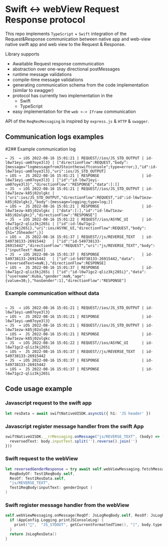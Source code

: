 
# Swift <-> webView Request Response protocol
  
This repo implements `TypeScript` + `Swift` integration of the Request&Response communication between native app and web-view
native swift app and web view to the Request & Response.

Library supports
- Awaitable Request response communication
- abstraction over one-way directional postMessages
- runtime message validations
- compile-time message validations
- generating communication schema from the code implementation (similar to swagger)
- protocol has currently two implementation in the
  - Swift
  - TypeScript
- easy implementation for the `web <-> Iframe` communication

API of the `ReqResMessaging` is inspired by `express.js` & `HTTP` & `swagger`.

## Communication logs examples

#2## Example communication log

```
← JS  → iOS 2022-08-16 15:01:21 | REQUEST//ios/JS_STD_OUTPUT | id-l6w71eyi-um07oye3l3} | ["directionFlow":REQUEST,"body":{message="logmessagefromJStointheswiftconsole";type=error;},"id":id-l6w71eyi-um07oye3l3},"uri":ios/JS_STD_OUTPUT]
→ iOS →  JS 2022-08-16 15:01:21 | RESPONSE                   | id-l6w71eyi-um07oye3l3} | ["id":"id-l6w71eyi-um07oye3l3}","directionFlow":"RESPONSE","data":[:]]
← JS  → iOS 2022-08-16 15:01:21 | REQUEST//ios/JS_STD_OUTPUT | id-l6w71ezw-k85j02olgkc | ["uri":ios/JS_STD_OUTPUT,"directionFlow":REQUEST,"id":id-l6w71ezw-k85j02olgkc},"body":{message=logging;type=log;}]
→ iOS →  JS 2022-08-16 15:01:21 | RESPONSE                   | id-l6w71ezw-k85j02olgkc | ["data":[:],"id":"id-l6w71ezw-k85j02olgkc}","directionFlow":"RESPONSE"]
← JS  → iOS 2022-08-16 15:01:22 | REQUEST//ios/ASYNC_UI      | id-l6w71gc2-qliz3kj265i | ["id":id-l6w71gc2-qliz3kj265i},"uri":ios/ASYNC_UI,"directionFlow":REQUEST,"body":{h1="JSheader";}]
→ iOS →  JS 2022-08-16 15:01:37 | REQUEST//js/REVERSE_TEXT   | id-549738133-26915442   | ["id":"id-549738133-26915442","directionFlow":"REQUEST","uri":"js/REVERSE_TEXT","body":["inputText":Nam]]
← JS  → iOS 2022-08-16 15:01:37 | RESPONSE                   | id-549738133-26915442   | ["id":id-549738133-26915442,"data":{reversedText=maN;},"directionFlow":RESPONSE]
→ iOS →  JS 2022-08-16 15:01:37 | RESPONSE                   | id-l6w71gc2-qliz3kj265i | ["id":"id-l6w71gc2-qliz3kj265i}","data":["username":Kuba,"gender":maN,"age":{value=30;},"hasGender":1],"directionFlow":"RESPONSE"]

```

### Example communication without data

```

← JS  → iOS 2022-08-16 15:01:21 | REQUEST//ios/JS_STD_OUTPUT | id-l6w71eyi-um07oye3l3}
→ iOS →  JS 2022-08-16 15:01:21 | RESPONSE                   | id-l6w71eyi-um07oye3l3}
← JS  → iOS 2022-08-16 15:01:21 | REQUEST//ios/JS_STD_OUTPUT | id-l6w71ezw-k85j02olgkc
→ iOS →  JS 2022-08-16 15:01:21 | RESPONSE                   | id-l6w71ezw-k85j02olgkc
← JS  → iOS 2022-08-16 15:01:22 | REQUEST//ios/ASYNC_UI      | id-l6w71gc2-qliz3kj265i
→ iOS →  JS 2022-08-16 15:01:37 | REQUEST//js/REVERSE_TEXT   | id-549738133-26915442  
← JS  → iOS 2022-08-16 15:01:37 | RESPONSE                   | id-549738133-26915442  
→ iOS →  JS 2022-08-16 15:01:37 | RESPONSE                   | id-l6w71gc2-qliz3kj265i

```


## Code usage example

### Javascript request to the swift app

```typescript
let resData = await swiftNativeUISDK.asyncUi({ h1: 'JS header' })
```

### Javascript register message handler from the swift App

```typescript
swiftNativeUISDK.__rrMessaging.onMessage("js/REVERSE_TEXT", (body) => ({
  reversedText: body.inputText.split('').reverse().join('')
}))

```

### Swift request to the webView

```swift
let reversedGenderResponse = try await self.webViewMessaging.fetchMessage(
  ReqBodyOf: Test1ReqBody.self,
  ResOf: Test1ResData.self,
  "js/REVERSE_TEXT",
  Test1ReqBody(inputText: genderInput )
)
```




### Swift register message handler from the webView

```swift
self.webViewMessaging.onMessage(ReqOf: JsLogReqBody.self, ResOf: JsLogResData.self, "ios/JS_STD_OUTPUT") { body in
  if (AppConfig.Logging.printJSConsoleLog) {
    print("📲",  "JS_STDOUT", getCurrentFormattedTime(), "|", body.type.getIcon(), body.message)
  }
  return JsLogResData()
}
```
